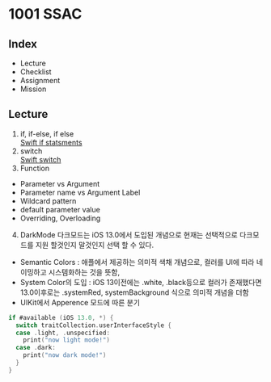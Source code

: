 # 1001 SSAC

## Index
- Lecture
- Checklist
- Assignment
- Mission

## Lecture
1. if, if-else, if else<br>
[Swift if statsments](https://docs.swift.org/swift-book/LanguageGuide/ControlFlow.html)
2. switch<br>
[Swift switch](https://docs.swift.org/swift-book/LanguageGuide/ControlFlow.html)
3. Function
- Parameter vs Argument
- Parameter name vs Argument Label
- Wildcard pattern
- default parameter value
- Overriding, Overloading

4. DarkMode
다크모드는 iOS 13.0에서 도입된 개념으로 현재는 선택적으로 다크모드를 지원 할것인지 말것인지 선택 할 수 있다.
- Semantic Colors : 애플에서 제공하는 의미적 색채 개념으로, 컬러를 UI에 따라 네이밍하고 시스템화하는 것을 뜻함, 
- System Color의 도입 : iOS 13이전에는 .white, .black등으로 컬러가 존재했다면 13.0이후로는 .systemRed, systemBackground 식으로 의미적 개념을 더함
- UIKit에서 Apperence 모드에 따른 분기
```Swift
if #available (iOS 13.0, *) {
  switch traitCollection.userInterfaceStyle {
  case .light, .unspecified:
    print("now light mode!")
  case .dark:
    print("now dark mode!")
  }
}
```